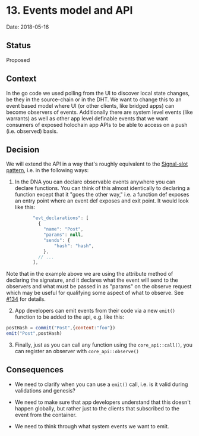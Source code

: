 # 13. Events model and API

Date: 2018-05-16

## Status

Proposed

## Context

In the go code we used polling from the UI to discover local state changes, be they in the source-chain or in the DHT.  We want to change this to an event based model where UI (or other clients, like bridged apps) can become observers of events.  Additionally there are system level events (like warrants) as well as other app level definable events that we want consumers of exposed holochain app APIs to be able to access on a push (i.e. observed) basis.

## Decision

We will extend the API in a way that's roughly equivalent to the [Signal-slot pattern](https://en.wikipedia.org/wiki/Signals_and_slots), i.e. in the following ways:

1. In the DNA you can declare observable events anywhere you can declare functions.  You can think of this almost identically to declaring a function except that it "goes the other way," i.e. a function def exposes an entry point where an event def exposes and exit point.  It would look like this:

``` javascript
          "evt_declarations": [
            {
              "name": "Post",
              "params": null,
              "sends": {
                  "hash": "hash",
              },
            // ...
          ],
```

Note that in the example above we are using the attribute method of declaring the signature, and it declares what the event will send to the observers and what must be passed in as "params" on the observe request which may be useful for qualifying some aspect of what to observe.  See [#134](https://waffle.io/holochain/org/cards/5b4cd03d0df367001d6d12a6) for details.

2. App developers can emit events from their code via a new `emit()` function to be added to the api, e.g. like this:

``` javascript
postHash = commit("Post",{content:"foo"})
emit("Post",postHash)
```

3. Finally, just as you can call any function using the `core_api::call()`, you can register an observer with `core_api::observe()`

## Consequences

- We need to clarify when you can use a `emit()` call, i.e. is it valid during validations and genesis?

- We need to make sure that app developers understand that this doesn't happen globally, but rather just to the clients that subscribed to the event from the container.

- We need to think through what system events we want to emit.
